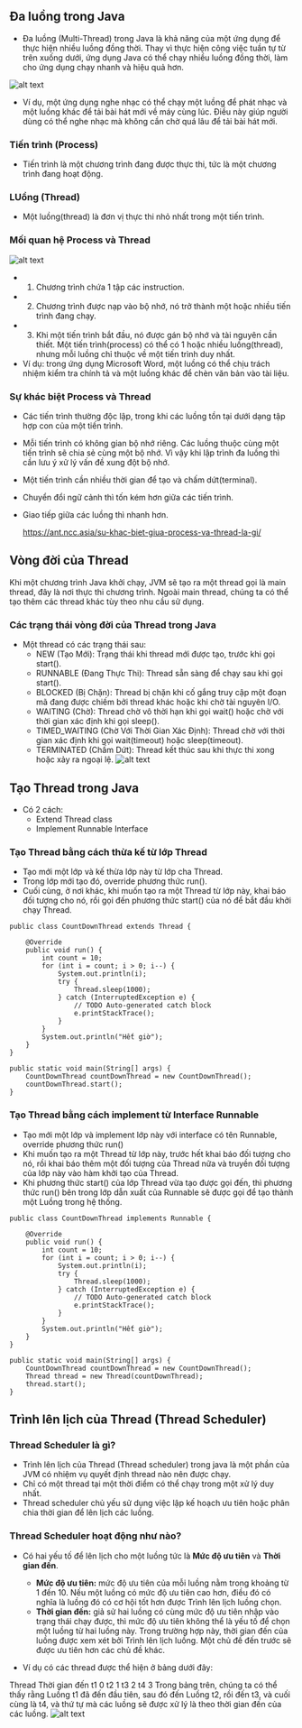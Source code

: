 ## Đa luồng trong Java

- Đa luồng (Multi-Thread) trong Java là khả năng của một ứng dụng để thực hiện nhiều luồng đồng thời. Thay vì thực hiện công việc tuần tự từ trên xuống dưới, ứng dụng Java có thể chạy nhiều luồng đồng thời, làm cho ứng dụng chạy nhanh và hiệu quả hơn.

![alt text](image-7.png)

- Ví dụ, một ứng dụng nghe nhạc có thể chạy một luồng để phát nhạc và một luồng khác để tải bài hát mới về máy cùng lúc. Điều này giúp người dùng có thể nghe nhạc mà không cần chờ quá lâu để tải bài hát mới.

### Tiến trình (Process)

- Tiến trình là một chương trình đang được thực thi, tức là một chương trình đang hoạt động.

### LUồng (Thread)

- Một luồng(thread) là đơn vị thực thi nhỏ nhất trong một tiến trình.

### Mối quan hệ Process và Thread

![alt text](image-8.png)

- 1. Chương trình chứa 1 tập các instruction.
- 2. Chương trình được nạp vào bộ nhớ, nó trở thành một hoặc nhiều tiến trình đang chạy.
- 3. Khi một tiến trình bắt đầu, nó được gán bộ nhớ và tài nguyên cần thiết. Một tiến trình(process) có thể có 1 hoặc nhiều luồng(thread), nhưng mỗi luồng chỉ thuộc về một tiến trình duy nhất.
- Ví dụ: trong ứng dụng Microsoft Word, một luồng có thể chịu trách nhiệm kiểm tra chính tả và một luồng khác để chèn văn bản vào tài liệu.

### Sự khác biệt Process và Thread

- Các tiến trình thường độc lập, trong khi các luồng tồn tại dưới dạng tập hợp con của một tiến trình.
- Mỗi tiến trình có không gian bộ nhớ riêng. Các luồng thuộc cùng một tiến trình sẽ chia sẻ cùng một bộ nhớ. Vì vậy khi lập trình đa luồng thì cần lưu ý xử lý vấn đề xung đột bộ nhớ.
- Một tiến trình cần nhiều thời gian để tạo và chấm dứt(terminal).
- Chuyển đổi ngữ cảnh thì tốn kém hơn giữa các tiến trình.
- Giao tiếp giữa các luồng thì nhanh hơn.

  https://ant.ncc.asia/su-khac-biet-giua-process-va-thread-la-gi/

## Vòng đời của Thread

Khi một chương trình Java khởi chạy, JVM sẽ tạo ra một thread gọi là main thread, đây là nơi thực thi chương trình. Ngoài main thread, chúng ta có thể tạo thêm các thread khác tùy theo nhu cầu sử dụng.

### Các trạng thái vòng đời của Thread trong Java

- Một thread có các trạng thái sau:
  - NEW (Tạo Mới): Trạng thái khi thread mới được tạo, trước khi gọi start().
  - RUNNABLE (Đang Thực Thi): Thread sẵn sàng để chạy sau khi gọi start().
  - BLOCKED (Bị Chặn): Thread bị chặn khi cố gắng truy cập một đoạn mã đang được chiếm bởi thread khác hoặc khi chờ tài nguyên I/O.
  - WAITING (Chờ): Thread chờ vô thời hạn khi gọi wait() hoặc chờ với thời gian xác định khi gọi sleep().
  - TIMED_WAITING (Chờ Với Thời Gian Xác Định): Thread chờ với thời gian xác định khi gọi wait(timeout) hoặc sleep(timeout).
  - TERMINATED (Chấm Dứt): Thread kết thúc sau khi thực thi xong hoặc xảy ra ngoại lệ.
    ![alt text](image-9.png)

## Tạo Thread trong Java

- Có 2 cách:
  - Extend Thread class
  - Implement Runnable Interface

### Tạo Thread bằng cách thừa kế từ lớp Thread

- Tạo mới một lớp và kế thừa lớp này từ lớp cha Thread.
- Trong lớp mới tạo đó, override phương thức run().
- Cuối cùng, ở nơi khác, khi muốn tạo ra một Thread từ lớp này, khai báo đối tượng cho nó, rồi gọi đến phương thức start() của nó để bắt đầu khởi chạy Thread.

```
public class CountDownThread extends Thread {

    @Override
    public void run() {
        int count = 10;
        for (int i = count; i > 0; i--) {
            System.out.println(i);
            try {
                Thread.sleep(1000);
            } catch (InterruptedException e) {
                // TODO Auto-generated catch block
                e.printStackTrace();
            }
        }
        System.out.println("Hết giờ");
    }
}
```

```
public static void main(String[] args) {
    CountDownThread countDownThread = new CountDownThread();
    countDownThread.start();
}
```

### Tạo Thread bằng cách implement từ Interface Runnable

- Tạo mới một lớp và implement lớp này với interface có tên Runnable, override phương thức run()
- Khi muốn tạo ra một Thread từ lớp này, trước hết khai báo đối tượng cho nó, rồi khai báo thêm một đối tượng của Thread nữa và truyền đối tượng của lớp này vào hàm khởi tạo của Thread.
- Khi phương thức start() của lớp Thread vừa tạo được gọi đến, thì phương thức run() bên trong lớp dẫn xuất của Runnable sẽ được gọi để tạo thành một Luồng trong hệ thống.

```
public class CountDownThread implements Runnable {

    @Override
    public void run() {
        int count = 10;
        for (int i = count; i > 0; i--) {
            System.out.println(i);
            try {
                Thread.sleep(1000);
            } catch (InterruptedException e) {
                // TODO Auto-generated catch block
                e.printStackTrace();
            }
        }
        System.out.println("Hết giờ");
    }
}
```

```
public static void main(String[] args) {
    CountDownThread countDownThread = new CountDownThread();
    Thread thread = new Thread(countDownThread);
    thread.start();
}
```

## Trình lên lịch của Thread (Thread Scheduler)

### Thread Scheduler là gì?

- Trình lên lịch của Thread (Thread scheduler) trong java là một phần của JVM có nhiệm vụ quyết định thread nào nên được chạy.
- Chỉ có một thread tại một thời điểm có thể chạy trong một xử lý duy nhất.
- Thread scheduler chủ yếu sử dụng việc lập kế hoạch ưu tiên hoặc phân chia thời gian để lên lịch các luồng.

### Thread Scheduler hoạt động như nào?

- Có hai yếu tố để lên lịch cho một luồng tức là **Mức độ ưu tiên** và **Thời gian đến**.

  - **Mức độ ưu tiên:** mức độ ưu tiên của mỗi luồng nằm trong khoảng từ 1 đến 10. Nếu một luồng có mức độ ưu tiên cao hơn, điều đó có nghĩa là luồng đó có cơ hội tốt hơn được Trình lên lịch luồng chọn.
  - **Thời gian đến:** giả sử hai luồng có cùng mức độ ưu tiên nhập vào trạng thái chạy được, thì mức độ ưu tiên không thể là yếu tố để chọn một luồng từ hai luồng này. Trong trường hợp này, thời gian đến của luồng được xem xét bởi Trình lên lịch luồng. Một chủ đề đến trước sẽ được ưu tiên hơn các chủ đề khác.

- Ví dụ có các thread được thể hiện ở bảng dưới đây:

Thread Thời gian đến
t1 0
t2 1
t3 2
t4 3
Trong bảng trên, chúng ta có thể thấy rằng Luồng t1 đã đến đầu tiên, sau đó đến Luồng t2, rồi đến t3, và cuối cùng là t4, và thứ tự mà các luồng sẽ được xử lý là theo thời gian đến của các luồng.
![alt text](image-10.png)
